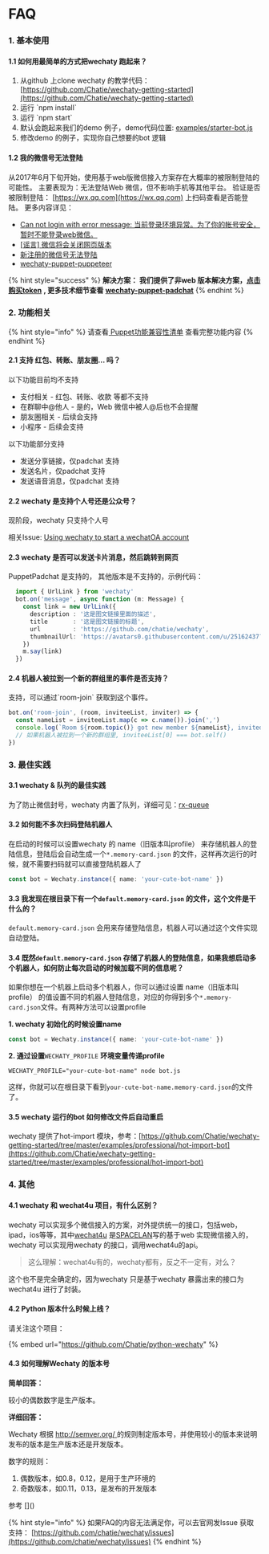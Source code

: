 # FAQ

### 1. 基本使用

#### 1.1 如何用最简单的方式把wechaty 跑起来？

1. 从github 上clone wechaty 的教学代码： [https://github.com/Chatie/wechaty-getting-started](https://github.com/Chatie/wechaty-getting-started)
2. 运行 \`npm install\`
3. 运行 \`npm start\`
4. 默认会跑起来我们的demo 例子，demo代码位置: [examples/starter-bot.js](https://github.com/Chatie/wechaty-getting-started/blob/master/examples/starter-bot.js)
5. 修改demo 的例子，实现你自己想要的bot 逻辑

#### 1.2 我的微信号无法登陆

从2017年6月下旬开始，使用基于web版微信接入方案存在大概率的被限制登陆的可能性。 主要表现为：无法登陆Web 微信，但不影响手机等其他平台。 验证是否被限制登陆： [https://wx.qq.com](https://wx.qq.com) 上扫码查看是否能登陆。 更多内容详见：

* [Can not login with error message: 当前登录环境异常。为了你的帐号安全，暂时不能登录web微信。](https://github.com/Chatie/wechaty/issues/603)
* [\[谣言\] 微信将会关闭网页版本](https://github.com/Chatie/wechaty/issues/990)
* [新注册的微信号无法登陆](https://github.com/Chatie/wechaty/issues/872)
* [wechaty-puppet-puppeteer](https://github.com/chatie/wechaty-puppet-puppeteer)

{% hint style="success" %}
**解决方案： 我们提供了非web 版本解决方案，**[**点击购买token**](https://github.com/lijiarui/wechaty-puppet-padchat/wiki/购买token) **, 更多技术细节查看** [**wechaty-puppet-padchat**](https://github.com/lijiarui/wechaty-puppet-padchat)
{% endhint %}

### 2. 功能相关

{% hint style="info" %}
请查看[ Puppet功能兼容性清单](puppet.md#3-wechaty-puppet-jian-rong-xing) 查看完整功能内容
{% endhint %}

#### 2.1 支持 红包、转账、朋友圈… 吗？

以下功能目前均不支持

* 支付相关 - 红包、转账、收款 等都不支持
* 在群聊中@他人 - 是的，Web 微信中被人@后也不会提醒
* 朋友圈相关 - 后续会支持
* 小程序 - 后续会支持

以下功能部分支持

* 发送分享链接，仅padchat 支持
* 发送名片，仅padchat 支持
* 发送语音消息，仅padchat 支持

#### 2.2 wechaty 是支持个人号还是公众号？

现阶段，wechaty 只支持个人号

相关Issue: [Using wechaty to start a wechatOA account](https://github.com/Chatie/wechaty/issues/1016)

#### 2.3 wechaty 是否可以发送卡片消息，然后跳转到网页

PuppetPadchat 是支持的， 其他版本是不支持的，示例代码：

```typescript
  import { UrlLink } from 'wechaty'
  bot.on('message', async function (m: Message) {
    const link = new UrlLink({
      description : '这是图文链接里面的描述',
      title       : '这是图文链接的标题',
      url         : 'https://github.com/chatie/wechaty',
      thumbnailUrl: 'https://avatars0.githubusercontent.com/u/25162437?s=30&v=4',
    })
    m.say(link)
  })
```

#### 2.4 机器人被拉到一个新的群组里的事件是否支持？

支持，可以通过\`room-join\` 获取到这个事件。

```typescript
bot.on('room-join', (room, inviteeList, inviter) => {
  const nameList = inviteeList.map(c => c.name()).join(',')
  console.log(`Room ${room.topic()} got new member ${nameList}, invited by ${inviter}`)
  // 如果机器人被拉到一个新的群组里, inviteeList[0] === bot.self()
})
```

### 3. 最佳实践

#### 3.1 wechaty & 队列的最佳实践

为了防止微信封号，wechaty 内置了队列，详细可见：[rx-queue](https://github.com/zixia/rx-queue)

#### 3.2 如何能不多次扫码登陆机器人

在启动的时候可以设置wechaty 的 name（旧版本叫profile） 来存储机器人的登陆信息，登陆后会自动生成一个`*.memory-card.json` 的文件，这样再次运行的时候，就不需要扫码就可以直接登陆机器人了

```typescript
const bot = Wechaty.instance({ name: 'your-cute-bot-name' })
```

#### 3.3 我发现在根目录下有一个`default.memory-card.json` 的文件，这个文件是干什么的？

`default.memory-card.json` 会用来存储登陆信息，机器人可以通过这个文件实现自动登陆。

#### 3.4 既然`default.memory-card.json` 存储了机器人的登陆信息，如果我想启动多个机器人，如何防止每次启动的时候加载不同的信息呢？

如果你想在一个机器上启动多个机器人，你可以通过设置 name（旧版本叫profile） 的值设置不同的机器人登陆信息，对应的你得到多个`*.memory-card.json`文件。有两种方法可以设置profile

**1. wechaty 初始化的时候设置name**

```typescript
const bot = Wechaty.instance({ name: 'your-cute-bot-name' })
```

**2. 通过设置**`WECHATY_PROFILE` **环境变量传递profile**

```text
WECHATY_PROFILE="your-cute-bot-name" node bot.js
```

这样，你就可以在根目录下看到`your-cute-bot-name.memory-card.json`的文件了。

#### 3.5 wechaty 运行的bot 如何修改文件后自动重启

wechaty 提供了hot-import 模块，参考：[https://github.com/Chatie/wechaty-getting-started/tree/master/examples/professional/hot-import-bot](https://github.com/Chatie/wechaty-getting-started/tree/master/examples/professional/hot-import-bot)

### 4. 其他

#### 4.1 wechaty 和 wechat4u 项目，有什么区别？

wechaty 可以实现多个微信接入的方案，对外提供统一的接口，包括web，ipad，ios等等，其中[wechat4u](https://github.com/nodeWechat/wechat4u) 是[SPACELAN](https://github.com/spacelan)写的基于web 实现微信接入的，wechaty 可以实现用wechaty 的接口，调用wechat4u的api。

> 这么理解：wechat4u有的，wechaty都有，反之不一定有，对么？

这个也不是完全确定的，因为wechaty 只是基于wechaty 暴露出来的接口为wechat4u 进行了封装。

#### 4.2 Python 版本什么时候上线？

请关注这个项目：

{% embed url="https://github.com/Chatie/python-wechaty" %}

#### 4.3 如何理解Wechaty 的版本号

**简单回答：**

较小的偶数数字是生产版本。

**详细回答：**

Wechaty 根据 [http://semver.org/ ](http://semver.org/%20) 的规则制定版本号，并使用较小的版本来说明发布的版本是生产版本还是开发版本。

数字的规则：

1. 偶数版本，如0.8，0.12，是用于生产环境的
2. 奇数版本，如0.11，0.13，是发布的开发版本

参考 \[\]\(\)





{% hint style="info" %}
如果FAQ的内容无法满足你，可以去官网发Issue 获取支持： [https://github.com/chatie/wechaty/issues](https://github.com/chatie/wechaty/issues)
{% endhint %}



